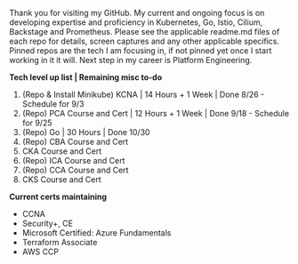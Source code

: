 Thank you for visiting my GitHub. My current and ongoing focus is on developing expertise and proficiency in Kubernetes, Go, Istio, Cilium, Backstage and Prometheus. Please see the applicable readme.md files of each repo for details, screen captures and any other applicable specifics. Pinned repos are the tech I am focusing in, if not pinned yet once I start working in it it will. Next step in my career is Platform Engineering. 

**Tech level up list | Remaining misc to-do**
1. (Repo & Install Minikube) KCNA | 14 Hours + 1 Week | Done 8/26 - Schedule for 9/3
2. (Repo) PCA Course and Cert | 12 Hours + 1 Week | Done 9/18 - Schedule for 9/25
3. (Repo) Go | 30 Hours | Done 10/30
4. (Repo) CBA Course and Cert 
5. CKA Course and Cert 
6. (Repo) ICA Course and Cert 
7. (Repo) CCA Course and Cert 
8. CKS Course and Cert 

**Current certs maintaining**
- CCNA 
- Security+, CE 
- Microsoft Certified: Azure Fundamentals 
- Terraform Associate 
- AWS CCP 

